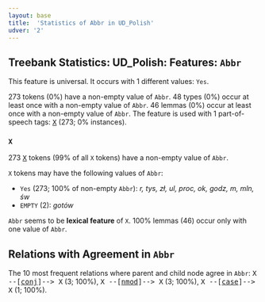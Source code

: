 ```yaml
---
layout: base
title:  'Statistics of Abbr in UD_Polish'
udver: '2'
---
```


## Treebank Statistics: UD_Polish: Features: `Abbr`

This feature is universal.
It occurs with 1 different values: `Yes`.

273 tokens (0%) have a non-empty value of `Abbr`.
48 types (0%) occur at least once with a non-empty value of `Abbr`.
46 lemmas (0%) occur at least once with a non-empty value of `Abbr`.
The feature is used with 1 part-of-speech tags: <tt><a href="pl-pos-X.html">X</a></tt> (273; 0% instances).

### `X`

273 <tt><a href="pl-pos-X.html">X</a></tt> tokens (99% of all `X` tokens) have a non-empty value of `Abbr`.

`X` tokens may have the following values of `Abbr`:

* `Yes` (273; 100% of non-empty `Abbr`): <em>r, tys, zł, ul, proc, ok, godz, m, mln, św</em>
* `EMPTY` (2): <em>gotów</em>

`Abbr` seems to be **lexical feature** of `X`. 100% lemmas (46) occur only with one value of `Abbr`.

## Relations with Agreement in `Abbr`

The 10 most frequent relations where parent and child node agree in `Abbr`:
<tt>X --[<tt><a href="pl-dep-conj.html">conj</a></tt>]--> X</tt> (3; 100%),
<tt>X --[<tt><a href="pl-dep-nmod.html">nmod</a></tt>]--> X</tt> (3; 100%),
<tt>X --[<tt><a href="pl-dep-case.html">case</a></tt>]--> X</tt> (1; 100%).

